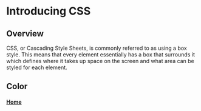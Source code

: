 # Introducing CSS

## Overview
CSS, or Cascading Style Sheets, is commonly referred to as using a box style. This means that every element essentially has a box that surrounds it which defines where it takes up space on the screen and what area can be styled for each element.






## Color











#### [Home](README.md)